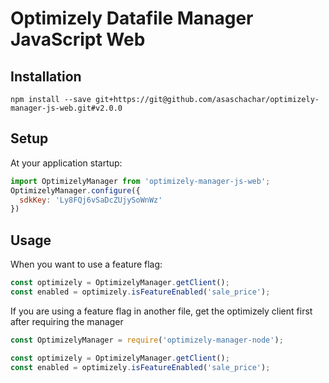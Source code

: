 # Optimizely Datafile Manager JavaScript Web
                                                                        
## Installation
```
npm install --save git+https://git@github.com/asaschachar/optimizely-manager-js-web.git#v2.0.0
```
 
## Setup 
At your application startup:
```javascript
import OptimizelyManager from 'optimizely-manager-js-web';
OptimizelyManager.configure({
  sdkKey: 'Ly8FQj6vSaDcZUjySoWnWz'
})
```

## Usage
When you want to use a feature flag:
```javascript
const optimizely = OptimizelyManager.getClient();
const enabled = optimizely.isFeatureEnabled('sale_price');
```                                                                     
                                                                        
If you are using a feature flag in another file, get the optimizely client first after requiring the manager

```javascript
const OptimizelyManager = require('optimizely-manager-node');

const optimizely = OptimizelyManager.getClient();
const enabled = optimizely.isFeatureEnabled('sale_price');
```

